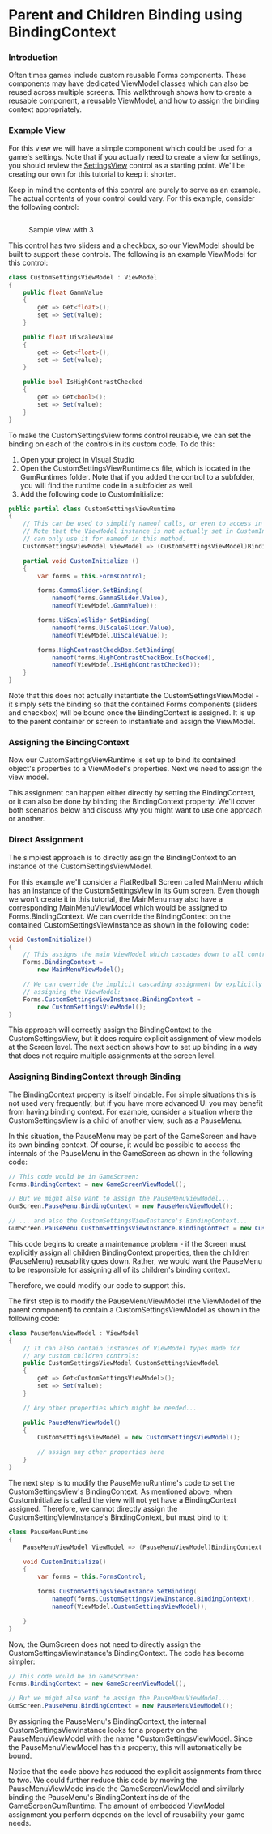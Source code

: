 # Parent and Children Binding using BindingContext

### Introduction

Often times games include custom reusable Forms components. These components may have dedicated ViewModel classes which can also be reused across multiple screens. This walkthrough shows how to create a reusable component, a reusable ViewModel, and how to assign the binding context appropriately.

### Example View

For this view we will have a simple component which could be used for a game's settings. Note that if you actually need to create a view for settings, you should review the [SettingsView](../../../api/flatredball-forms/controls/games/settingsview.md) control as a starting point. We'll be creating our own for this tutorial to keep it shorter.

Keep in mind the contents of this control are purely to serve as an example. The actual contents of your control could vary. For this example, consider the following control:

<figure><img src="../../../.gitbook/assets/image (1).png" alt=""><figcaption><p>Sample view with 3 </p></figcaption></figure>

This control has two sliders and a checkbox, so our ViewModel should be built to support these controls. The following is an example ViewModel for this control:

```csharp
class CustomSettingsViewModel : ViewModel
{
    public float GammValue
    {
        get => Get<float>();
        set => Set(value);
    }

    public float UiScaleValue
    {
        get => Get<float>();
        set => Set(value);
    }

    public bool IsHighContrastChecked
    {
        get => Get<bool>();
        set => Set(value);
    }
}
```

To make the CustomSettingsView forms control reusable, we can set the binding on each of the controls in its custom code. To do this:

1. Open your project in Visual Studio
2. Open the CustomSettingsViewRuntime.cs file, which is located in the GumRuntimes folder. Note that if you added the control to a subfolder, you will find the runtime code in a subfolder as well.
3. Add the following code to CustomInitialize:

```csharp
public partial class CustomSettingsViewRuntime
{
    // This can be used to simplify nameof calls, or even to access in event handlers
    // Note that the ViewModel instance is not actually set in CustomInitialize, so we
    // can only use it for nameof in this method.
    CustomSettingsViewModel ViewModel => (CustomSettingsViewModel)BindingContext;

    partial void CustomInitialize () 
    {
        var forms = this.FormsControl;

        forms.GammaSlider.SetBinding(
            nameof(forms.GammaSlider.Value),
            nameof(ViewModel.GammValue));

        forms.UiScaleSlider.SetBinding(
            nameof(forms.UiScaleSlider.Value),
            nameof(ViewModel.UiScaleValue));

        forms.HighContrastCheckBox.SetBinding(
            nameof(forms.HighContrastCheckBox.IsChecked),
            nameof(ViewModel.IsHighContrastChecked));
    }
}
```

Note that this does not actually instantiate the CustomSettingsViewModel - it simply sets the binding so that the contained Forms components (sliders and checkbox) will be bound once the BindingContext is assigned. It is up to the parent container or screen to instantiate and assign the ViewModel.

### Assigning the BindingContext

Now our CustomSettingsViewRuntime is set up to bind its contained object's properties to a ViewModel's properties. Next we need to assign the view model.&#x20;

This assignment can happen either directly by setting the BindingContext, or it can also be done by binding the BindingContext property. We'll cover both scenarios below and discuss why you might want to use one approach or another.

### Direct Assignment

The simplest approach is to directly assign the BindingContext to an instance of the CustomSettingsViewModel.&#x20;

For this example we'll consider a FlatRedball Screen called MainMenu which has an instance of the CustomSettingsView in its Gum screen. Even though we won't create it in this tutorial, the MainMenu may also have a corresponding MainMenuViewModel which would be assigned to Forms.BindingContext. We can override the BindingContext on the contained CustomSettingsViewInstance as shown in the following code:

```csharp
void CustomInitialize()
{
    // This assigns the main ViewModel which cascades down to all controls
    Forms.BindingContext = 
        new MainMenuViewModel();

    // We can override the implicit cascading assignment by explicitly 
    // assigning the ViewModel:
    Forms.CustomSettingsViewInstance.BindingContext = 
        new CustomSettingsViewModel();
}
```

This approach will correctly assign the BindingContext to the CustomSettingsView, but it does require explicit assignment of view models at the Screen level. The next section shows how to set up binding in a way that does not require multiple assignments at the screen level.

### Assigning BindingContext through Binding

The BindingContext property is itself bindable. For simple situations this is not used very frequently, but if you have more advanced UI you may benefit from having binding context. For example, consider a situation where the CustomSettingsView is a child of another view, such as a PauseMenu.

In this situation, the PauseMenu may be part of the GameScreen and have its own binding context. Of course, it would be possible to access the internals of the PauseMenu in the GameScreen as shown in the following code:

```csharp
// This code would be in GameScreen:
Forms.BindingContext = new GameScreenViewModel();

// But we might also want to assign the PauseMenuViewModel...
GumScreen.PauseMenu.BindingContext = new PauseMenuViewModel();

// ... and also the CustomSettingsViewInstance's BindingContext...
GumScreen.PauseMenu.CustomSettingsViewInstance.BindingContext = new CustomSettingsViewModel();
```

This code begins to create a maintenance problem - if the Screen must explicitly assign all children BindingContext properties, then the children (PauseMenu) reusability goes down. Rather, we would want the PauseMenu to be responsible for assigning all of its children's binding context.

Therefore, we could modify our code to support this.

The first step is to modify the PauseMenuViewModel (the ViewModel of the parent component) to contain a CustomSettingsViewModel as shown in the following code:

```csharp
class PauseMenuViewModel : ViewModel
{
    // It can also contain instances of ViewModel types made for
    // any custom children controls:
    public CustomSettingsViewModel CustomSettingsViewModel 
    {
        get => Get<CustomSettingsViewModel>();
        set => Set(value);
    } 

    // Any other properties which might be needed...

    public PauseMenuViewModel()
    {
        CustomSettingsViewModel = new CustomSettingsViewModel();

        // assign any other properties here
    }
}
```

The next step is to modify the PauseMenuRuntime's code to set the CustomSettingsView's BindingContext. As mentioned above, when CustomInitialize is called the view will not yet have a BindingContext assigned. Therefore, we cannot directly assign the CustomSettingViewInstance's BindingContext, but must bind to it:

```csharp
class PauseMenuRuntime
{
    PauseMenuViewModel ViewModel => (PauseMenuViewModel)BindingContext;

    void CustomInitialize()
    {
        var forms = this.FormsControl;

        forms.CustomSettingsViewInstance.SetBinding(
            nameof(forms.CustomSettingsViewInstance.BindingContext),
            nameof(ViewModel.CustomSettingsViewModel));

    }
}
```

Now, the GumScreen does not need to directly assign the CustomSettingsViewInstance's BindingContext. The code has become simpler:

```csharp
// This code would be in GameScreen:
Forms.BindingContext = new GameScreenViewModel();

// But we might also want to assign the PauseMenuViewModel...
GumScreen.PauseMenu.BindingContext = new PauseMenuViewModel();
```

By assigning the PauseMenu's BindingContext, the internal CustomSettingsViewInstance looks for a property on the PauseMenuViewModel with the name "CustomSettingsViewModel. Since the PauseMenuViewModel has this property, this will automatically be bound.

Notice that the code above has reduced the explicit assignments from three to two. We could further reduce this code by moving the PauseMenuViewMode inside the GameScreenViewModel and similarly binding the PauseMenu's BindingContext inside of the GameScreenGumRuntime. The amount of embedded ViewModel assignment you perform depends on the level of reusability your game needs.
